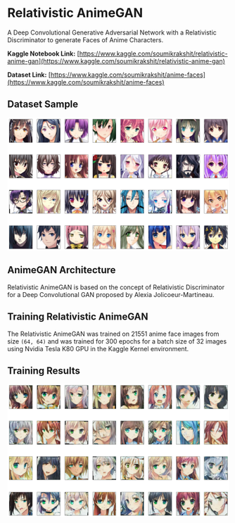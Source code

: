 # Relativistic AnimeGAN
A Deep Convolutional Generative Adversarial Network with a Relativistic Discriminator to generate Faces of Anime Characters.

**Kaggle Notebook Link:** [https://www.kaggle.com/soumikrakshit/relativistic-anime-gan](https://www.kaggle.com/soumikrakshit/relativistic-anime-gan)

**Dataset Link:** [https://www.kaggle.com/soumikrakshit/anime-faces](https://www.kaggle.com/soumikrakshit/anime-faces)

## Dataset Sample
![Sample From the Dataset](./images/dataset-sample.png)

## AnimeGAN Architecture

Relativistic AnimeGAN is based on the concept of Relativistic Discriminator for a Deep Convolutional GAN proposed by Alexia Jolicoeur-Martineau.

## Training Relativistic AnimeGAN

The Relativistic AnimeGAN was trained on 21551 anime face images from size `(64, 64)` and was trained for 300 epochs for a batch size of 32 images using Nvidia Tesla K80 GPU in the Kaggle Kernel environment.

## Training Results

![Learning Faces](./images/sample-output.png)
